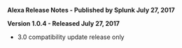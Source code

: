 **Alexa Release Notes - Published by Splunk July 27, 2017**


**Version 1.0.4 - Released July 27, 2017**

* 3.0 compatibility update release only
